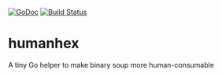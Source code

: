 [![GoDoc](http://www.godoc.org/github.com/ironiridis/humanhex?status.svg)](http://www.godoc.org/github.com/ironiridis/humanhex)
[![Build Status](https://travis-ci.org/ironiridis/humanhex.svg?branch=master)](https://travis-ci.org/ironiridis/humanhex)

# humanhex
A tiny Go helper to make binary soup more human-consumable
